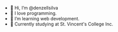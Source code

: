 - 👋 Hi, I’m @denzellsilva
- 👀 I love programming.
- 🌱 I’m learning web development.
- 🏫 Currently studying at St. Vincent's College Inc.

<!---
denzellsilva/denzellsilva is a ✨ special ✨ repository because its `README.md` (this file) appears on your GitHub profile.
You can click the Preview link to take a look at your changes.
--->
